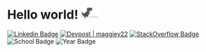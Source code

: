 # Hello world! <img src="assets/dino.gif" height=30 title="a persistent dinosaur">

[![Linkedin Badge](https://img.shields.io/badge/-Maggie%20Yang-blue?style=flat&logo=Linkedin&logoColor=white&link=https://www.linkedin.com/in/maggie--yang/)](https://www.linkedin.com/in/maggie--yang/)
[![Devpost | maggiey22](https://badges.devpost-shields.com/get-badge?name=maggiey22&id=commuze&type=big-logo&style=plastic)](https://devpost.com/maggiey22)
[![StackOverflow Badge](https://img.shields.io/badge/-Penguin%20Knees-orange?style=flat&logo=stackoverflow&logoColor=white&link=https://stackoverflow.com/users/13488316/penguin-knees)](https://stackoverflow.com/users/13488316/penguin-knees)
![School Badge](https://img.shields.io/badge/School-UBC-yellow?style=flat)
![Year Badge](https://img.shields.io/badge/Year-5-green?style=flat)

<!--
- 😄 **Pronouns:** she/her
- 🌱 **Currently learning:** full-stack web development
- 🔭 **Currently working on:** school projects!
- 🚀 **Skills:** Java, TypeScript, Python, SQL, HTML/CSS, React, C, C++
- 🔨 **Tools:** Git, Figma, VSCode, Unix
- ✨ **Interests:** CTF (beginner), video games, art, writing, First Aid
-->
<!--
**maggiey22/maggiey22** is a ✨ _special_ ✨ repository because its `README.md` (this file) appears on your GitHub profile.

Here are some ideas to get you started:

- 🔭 I’m currently working on ...
- 🌱 I’m currently learning ...
- 👯 I’m looking to collaborate on ...
- 🤔 I’m looking for help with ...
- 💬 Ask me about ...
- 📫 How to reach me: ...
- 😄 Pronouns: ...
- ⚡ Fun fact: ...
-->
